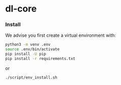 # dl-core

### Install

We advise you first create a virtual environment with:

```bash
python3 -m venv .env
source .env/bin/activate
pip install -U pip
pip install -r requirements.txt
```

or

```
./script/env_install.sh
```

